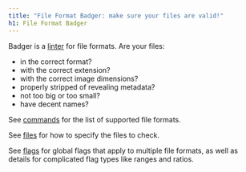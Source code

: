 ```yaml
---
title: "File Format Badger: make sure your files are valid!"
h1: File Format Badger
---
```


Badger is a [linter](https://en.wikipedia.org/wiki/Lint_(software)) for file formats. Are your files:

 * in the correct format?
 * with the correct extension?
 * with the correct image dimensions?
 * properly stripped of revealing metadata?
 * not too big or too small?
 * have decent names?

See [commands](/commands/index.html) for the list of supported file formats.

See [files](/files.html) for how to specify the files to check.

See [flags](/flags.html) for global flags that apply to multiple file formats, as well as details for complicated flag types like ranges and ratios.
